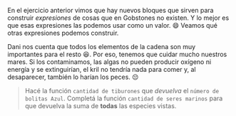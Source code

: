 En el ejercicio anterior vimos que hay nuevos bloques que sirven para construir _expresiones_ de cosas que en Gobstones no existen. Y lo mejor es que esas expresiones las podemos usar como un valor. :smile: Veamos qué otras expresiones podemos construir.

Dani nos cuenta que todos los elementos de la cadena son muy importantes para el resto :satisfied:. Por eso, tenemos que cuidar mucho nuestros mares. Si los contaminamos, las algas no pueden producir oxígeno ni energía y se extinguirían, el kril no tendría nada para comer y, al desaparecer, también lo harían los peces. :pensive:  


> Hacé la función `cantidad de tiburones` que _devuelva_ el `número de bolitas Azul`. Completá la función `cantidad de seres marinos` para que devuelva la suma de **todas** las especies vistas. 